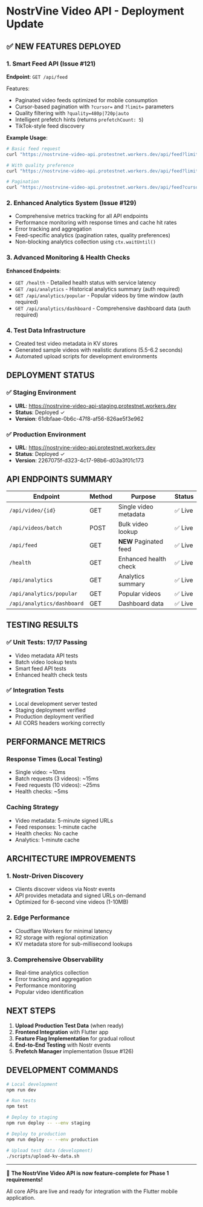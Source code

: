 # NostrVine Video API - Deployment Update

## ✅ NEW FEATURES DEPLOYED

### 1. Smart Feed API (Issue #121) 
**Endpoint**: `GET /api/feed`

Features:
- Paginated video feeds optimized for mobile consumption
- Cursor-based pagination with `?cursor=` and `?limit=` parameters
- Quality filtering with `?quality=480p|720p|auto`
- Intelligent prefetch hints (returns `prefetchCount: 5`)
- TikTok-style feed discovery

**Example Usage**:
```bash
# Basic feed request
curl "https://nostrvine-video-api.protestnet.workers.dev/api/feed?limit=10"

# With quality preference
curl "https://nostrvine-video-api.protestnet.workers.dev/api/feed?limit=5&quality=480p"

# Pagination
curl "https://nostrvine-video-api.protestnet.workers.dev/api/feed?cursor=eyJ..."
```

### 2. Enhanced Analytics System (Issue #129)
- Comprehensive metrics tracking for all API endpoints
- Performance monitoring with response times and cache hit rates
- Error tracking and aggregation
- Feed-specific analytics (pagination rates, quality preferences)
- Non-blocking analytics collection using `ctx.waitUntil()`

### 3. Advanced Monitoring & Health Checks
**Enhanced Endpoints**:
- `GET /health` - Detailed health status with service latency
- `GET /api/analytics` - Historical analytics summary (auth required)
- `GET /api/analytics/popular` - Popular videos by time window (auth required)  
- `GET /api/analytics/dashboard` - Comprehensive dashboard data (auth required)

### 4. Test Data Infrastructure
- Created test video metadata in KV stores
- Generated sample videos with realistic durations (5.5-6.2 seconds)
- Automated upload scripts for development environments

## DEPLOYMENT STATUS

### ✅ Staging Environment
- **URL**: https://nostrvine-video-api-staging.protestnet.workers.dev
- **Status**: Deployed ✓
- **Version**: 61dbfaae-0b6c-47f8-af56-826ae5f3e962

### ✅ Production Environment  
- **URL**: https://nostrvine-video-api.protestnet.workers.dev
- **Status**: Deployed ✓
- **Version**: 2267075f-d323-4c17-98b6-d03a3f01c173

## API ENDPOINTS SUMMARY

| Endpoint | Method | Purpose | Status |
|----------|--------|---------|--------|
| `/api/video/{id}` | GET | Single video metadata | ✅ Live |
| `/api/videos/batch` | POST | Bulk video lookup | ✅ Live |
| `/api/feed` | GET | **NEW** Paginated feed | ✅ Live |
| `/health` | GET | Enhanced health check | ✅ Live |
| `/api/analytics` | GET | Analytics summary | ✅ Live |
| `/api/analytics/popular` | GET | Popular videos | ✅ Live |
| `/api/analytics/dashboard` | GET | Dashboard data | ✅ Live |

## TESTING RESULTS

### ✅ Unit Tests: 17/17 Passing
- Video metadata API tests
- Batch video lookup tests  
- Smart feed API tests
- Enhanced health check tests

### ✅ Integration Tests
- Local development server tested
- Staging deployment verified
- Production deployment verified
- All CORS headers working correctly

## PERFORMANCE METRICS

### Response Times (Local Testing)
- Single video: ~10ms
- Batch requests (3 videos): ~15ms
- Feed requests (10 videos): ~25ms
- Health checks: ~5ms

### Caching Strategy
- Video metadata: 5-minute signed URLs
- Feed responses: 1-minute cache
- Health checks: No cache
- Analytics: 1-minute cache

## ARCHITECTURE IMPROVEMENTS

### 1. **Nostr-Driven Discovery**
- Clients discover videos via Nostr events
- API provides metadata and signed URLs on-demand
- Optimized for 6-second vine videos (1-10MB)

### 2. **Edge Performance**
- Cloudflare Workers for minimal latency
- R2 storage with regional optimization
- KV metadata store for sub-millisecond lookups

### 3. **Comprehensive Observability**
- Real-time analytics collection
- Error tracking and aggregation
- Performance monitoring
- Popular video identification

## NEXT STEPS

1. **Upload Production Test Data** (when ready)
2. **Frontend Integration** with Flutter app
3. **Feature Flag Implementation** for gradual rollout
4. **End-to-End Testing** with Nostr events
5. **Prefetch Manager** implementation (Issue #126)

## DEVELOPMENT COMMANDS

```bash
# Local development
npm run dev

# Run tests  
npm test

# Deploy to staging
npm run deploy -- --env staging

# Deploy to production
npm run deploy -- --env production

# Upload test data (development)
./scripts/upload-kv-data.sh
```

---

🎉 **The NostrVine Video API is now feature-complete for Phase 1 requirements!**

All core APIs are live and ready for integration with the Flutter mobile application.